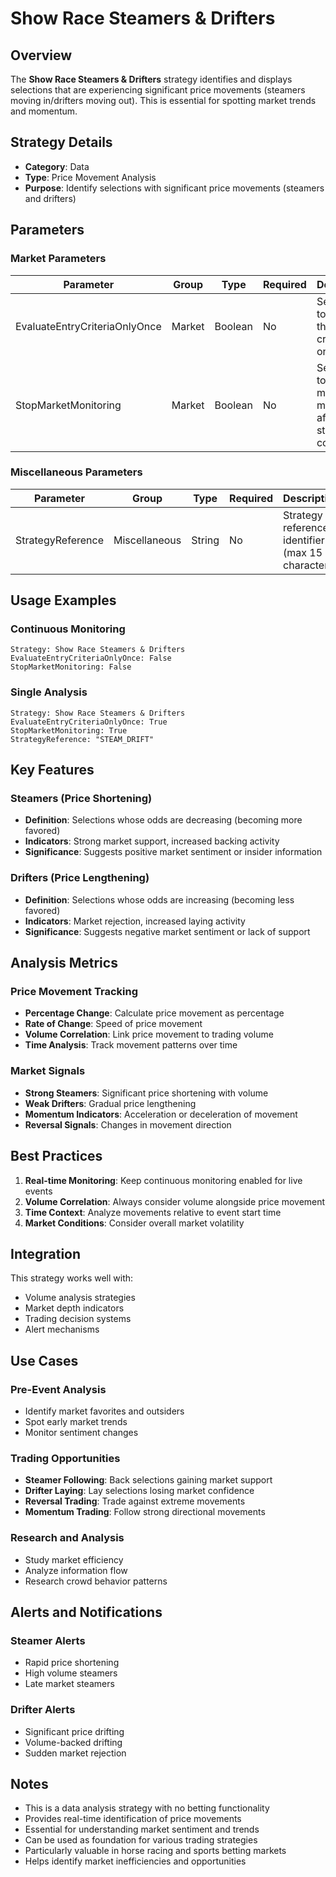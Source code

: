 # Show Race Steamers &amp; Drifters

## Overview
The **Show Race Steamers &amp; Drifters** strategy identifies and displays selections that are experiencing significant price movements (steamers moving in/drifters moving out). This is essential for spotting market trends and momentum.

## Strategy Details
- **Category**: Data
- **Type**: Price Movement Analysis
- **Purpose**: Identify selections with significant price movements (steamers and drifters)

## Parameters

### Market Parameters
| Parameter | Group | Type | Required | Description |
|-----------|--------|------|----------|-------------|
| EvaluateEntryCriteriaOnlyOnce | Market | Boolean | No | Set to True to evaluate the entry criteria only once |
| StopMarketMonitoring | Market | Boolean | No | Set to True to stop market monitoring after strategy completion |

### Miscellaneous Parameters
| Parameter | Group | Type | Required | Description |
|-----------|--------|------|----------|-------------|
| StrategyReference | Miscellaneous | String | No | Strategy reference identifier (max 15 characters) |

## Usage Examples

### Continuous Monitoring
```
Strategy: Show Race Steamers & Drifters
EvaluateEntryCriteriaOnlyOnce: False
StopMarketMonitoring: False
```

### Single Analysis
```
Strategy: Show Race Steamers & Drifters
EvaluateEntryCriteriaOnlyOnce: True
StopMarketMonitoring: True
StrategyReference: "STEAM_DRIFT"
```

## Key Features

### Steamers (Price Shortening)
- **Definition**: Selections whose odds are decreasing (becoming more favored)
- **Indicators**: Strong market support, increased backing activity
- **Significance**: Suggests positive market sentiment or insider information

### Drifters (Price Lengthening)
- **Definition**: Selections whose odds are increasing (becoming less favored)
- **Indicators**: Market rejection, increased laying activity
- **Significance**: Suggests negative market sentiment or lack of support

## Analysis Metrics

### Price Movement Tracking
- **Percentage Change**: Calculate price movement as percentage
- **Rate of Change**: Speed of price movement
- **Volume Correlation**: Link price movement to trading volume
- **Time Analysis**: Track movement patterns over time

### Market Signals
- **Strong Steamers**: Significant price shortening with volume
- **Weak Drifters**: Gradual price lengthening
- **Momentum Indicators**: Acceleration or deceleration of movement
- **Reversal Signals**: Changes in movement direction

## Best Practices

1. **Real-time Monitoring**: Keep continuous monitoring enabled for live events
2. **Volume Correlation**: Always consider volume alongside price movement
3. **Time Context**: Analyze movements relative to event start time
4. **Market Conditions**: Consider overall market volatility

## Integration

This strategy works well with:
- Volume analysis strategies
- Market depth indicators
- Trading decision systems
- Alert mechanisms

## Use Cases

### Pre-Event Analysis
- Identify market favorites and outsiders
- Spot early market trends
- Monitor sentiment changes

### Trading Opportunities
- **Steamer Following**: Back selections gaining market support
- **Drifter Laying**: Lay selections losing market confidence
- **Reversal Trading**: Trade against extreme movements
- **Momentum Trading**: Follow strong directional movements

### Research and Analysis
- Study market efficiency
- Analyze information flow
- Research crowd behavior patterns

## Alerts and Notifications

### Steamer Alerts
- Rapid price shortening
- High volume steamers
- Late market steamers

### Drifter Alerts
- Significant price drifting
- Volume-backed drifting
- Sudden market rejection

## Notes

- This is a data analysis strategy with no betting functionality
- Provides real-time identification of price movements
- Essential for understanding market sentiment and trends
- Can be used as foundation for various trading strategies
- Particularly valuable in horse racing and sports betting markets
- Helps identify market inefficiencies and opportunities
